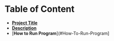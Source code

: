 # Table of Content

- [**Project Title**](#Project-Title)
- [**Description**](#Description)
- [**How to Run Program**](#How-To-Run-Program]
